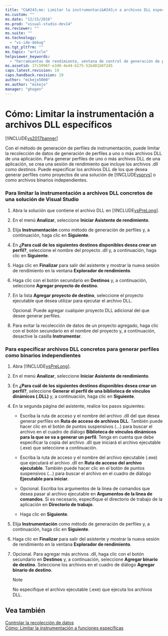 ```yaml
---
title: "C&#243;mo: Limitar la instrumentaci&#243;n a archivos DLL espec&#237;ficos | Microsoft Docs"
ms.custom: ""
ms.date: "12/15/2016"
ms.prod: "visual-studio-dev14"
ms.reviewer: ""
ms.suite: ""
ms.technology: 
  - "vs-ide-debug"
ms.tgt_pltfrm: ""
ms.topic: "article"
helpviewer_keywords: 
  - "herramientas de rendimiento, ventana de control de generación de perfiles en tiempo de ejecución"
ms.assetid: 17c5996f-e3d0-4e44-b175-52b401b0f2d5
caps.latest.revision: 19
caps.handback.revision: 19
author: "mikejo5000"
ms.author: "mikejo"
manager: "ghogen"
---
```

# C&#243;mo: Limitar la instrumentaci&#243;n a archivos DLL espec&#237;ficos
[!INCLUDE[vs2017banner](../code-quality/includes/vs2017banner.md)]

Con el método de generación de perfiles de instrumentación, puede limitar la recolección de datos de generación de perfiles a uno o más archivos DLL de una aplicación.  Para generar perfiles de uno o más archivos DLL de una aplicación, se crea una sesión de rendimiento que incluye los archivos .dll como destinos.  Puede especificar los archivos DLL de los que desea generar perfiles como proyectos de una solución de [!INCLUDE[vsprvs](../code-quality/includes/vsprvs_md.md)] o como archivos binarios independientes.  
  
### Para limitar la instrumentación a archivos DLL concretos de una solución de Visual Studio  
  
1.  Abra la solución que contiene el archivo DLL en [!INCLUDE[vsPreLong](../code-quality/includes/vsprelong_md.md)].  
  
2.  En el menú **Analizar**, seleccione **Iniciar Asistente de rendimiento**.  
  
3.  Elija **Instrumentación** como método de generación de perfiles y, a continuación, haga clic en **Siguiente**.  
  
4.  En **¿Para cuál de los siguientes destinos disponibles desea crear un perfil?**, seleccione el nombre del proyecto .dll y, a continuación, haga clic en **Siguiente**.  
  
5.  Haga clic en **Finalizar** para salir del asistente y mostrar la nueva sesión de rendimiento en la ventana **Explorador de rendimiento**.  
  
6.  Haga clic con el botón secundario en **Destinos** y, a continuación, seleccione **Agregar proyecto de destino**.  
  
7.  En la lista **Agregar proyecto de destino**, seleccione el proyecto ejecutable que desea utilizar para ejecutar el archivo DLL.  
  
     Opcional.  Puede agregar cualquier proyecto DLL adicional del que desee generar perfiles.  
  
8.  Para evitar la recolección de datos de un proyecto agregado, haga clic con el botón secundario en el nombre del proyecto y, a continuación, desactive la casilla **Instrumentar**.  
  
### Para especificar archivos DLL concretos para generar perfiles como binarios independientes  
  
1.  Abra [!INCLUDE[vsPreLong](../code-quality/includes/vsprelong_md.md)].  
  
2.  En el menú **Analizar**, seleccione **Iniciar Asistente de rendimiento**.  
  
3.  En **¿Para cuál de los siguientes destinos disponibles desea crear un perfil?**, seleccione **Generar el perfil de una biblioteca de vínculos dinámicos \(.DLL\)** y, a continuación, haga clic en **Siguiente**.  
  
4.  En la segunda página del asistente, realice los pasos siguientes:  
  
    -   Escriba la ruta de acceso y el nombre del archivo .dll del que desea generar perfiles en **Ruta de acceso de archivos DLL**.  También puede hacer clic en el botón de puntos suspensivos \(...\) para buscar el archivo en el cuadro de diálogo **Biblioteca de vínculos dinámicos para la que se va a generar un perfil**.  Tenga en cuenta que debe especificar la copia del archivo .dll que iniciará el archivo ejecutable \(.exe\) que seleccione a continuación.  
  
    -   Escriba la ruta de acceso y el nombre del archivo ejecutable \(.exe\) que ejecutará el archivo .dll en **Ruta de acceso del archivo ejecutable**.  También puede hacer clic en el botón de puntos suspensivos \(...\) para buscar el archivo en el cuadro de diálogo **Ejecutable para iniciar**.  
  
    -   Opcional.  Escriba los argumentos de la línea de comandos que desea pasar al archivo ejecutable en **Argumentos de la línea de comandos**.  Si es necesario, especifique el directorio de trabajo de la aplicación en **Directorio de trabajo**.  
  
    -   Haga clic en **Siguiente**.  
  
5.  Elija **Instrumentación** como método de generación de perfiles y, a continuación, haga clic en **Siguiente**.  
  
6.  Haga clic en **Finalizar** para salir del asistente y mostrar la nueva sesión de rendimiento en la ventana **Explorador de rendimiento**.  
  
7.  Opcional.  Para agregar más archivos .dll, haga clic con el botón secundario en **Destinos** y, a continuación, seleccione **Agregar binario de destino**.  Seleccione los archivos en el cuadro de diálogo **Agregar binario de destino**.  
  
    > [!NOTE]
    >  No especifique el archivo ejecutable \(.exe\) que ejecuta los archivos DLL.  
  
## Vea también  
 [Controlar la recolección de datos](../profiling/controlling-data-collection.md)   
 [Cómo: Limitar la instrumentación a funciones específicas](../profiling/how-to-limit-instrumentation-to-specific-functions.md)